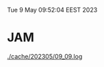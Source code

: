 Tue  9 May 09:52:04 EEST 2023
# JAM
<a href='./cache/202305/09_09.log'>./cache/202305/09_09.log</a>
